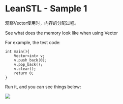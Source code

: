 # LeanSTL - Sample 1
观察Vector使用时，内存的分配过程。

See what does the memory look like when using Vector

For example, the test code:

```
int main(){
	Vector<int> v;
	v.push_back(0);
	v.pop_back();
	v.clear();
    return 0;
}
```

Run it, and you can see things below:

![](https://raw.githubusercontent.com/Jameeeees/LeanSTL/master/Sample1/screenshot0.png)
